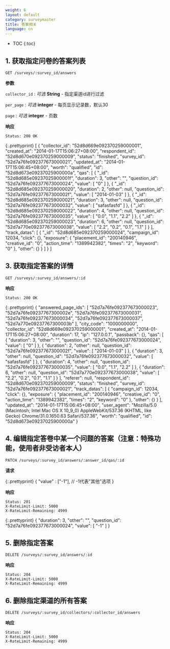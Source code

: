 ```yaml
---
weight: 6
layout: default
category: surveymaster
title: 答案相关
language: cn
---
```


* TOC
{:toc}

## 1. 获取指定问卷的答案列表
    GET /surveys/:survey_id/answers

**参数**

`collector_id`
: _可选_ **String** - 指定渠道id进行过滤

`per_page`
: _可选_ **integer** - 每页显示记录数，默认30

`page`
: _可选_ **integer** - 页数

**响应**

    Status: 200 OK

{:.prettyprint}
    [
        {
            "collector_id": "52d8d669e092370259000001",
            "created_at": "2014-01-17T15:06:27+08:00",
            "respondent_id": "52d8d670e092370259000009",
            "status": "finished",
            "survey_id": "52d7a76fe092377673000021",
            "updated_at": "2014-01-17T15:06:45+08:00",
            "worth": "qualified",
            "id": "52d8d673e09237025900000a",
            "qas": [
                {
                    "_id": "52d8d685e09237025900001f",
                    "duration": 3,
                    "other": "",
                    "question_id": "52d7a76fe092377673000024",
                    "value": [
                        "0"
                    ]
                },
                {
                    "_id": "52d8d685e092370259000020",
                    "duration": 2,
                    "other": null,
                    "question_id": "52d7a76fe09237767300002f",
                    "value": [
                        "2014-01-03"
                    ]
                },
                {
                    "_id": "52d8d685e092370259000021",
                    "duration": 3,
                    "other": null,
                    "question_id": "52d7a76fe092377673000032",
                    "value": [
                        "safasfasfd"
                    ]
                },
                {
                    "_id": "52d8d685e092370259000022",
                    "duration": 4,
                    "other": null,
                    "question_id": "52d7a76fe092377673000035",
                    "value": [
                        "0.0",
                        "1.1",
                        "2.2"
                    ]
                },
                {
                    "_id": "52d8d685e092370259000023",
                    "duration": 6,
                    "other": null,
                    "question_id": "52d7a770e092377673000038",
                    "value": [
                        "2.2",
                        "0.2",
                        "0.1",
                        "1.1"
                    ]
                }
            ],
            "track_datas": [
                {
                    "_id": "52d8d685e092370259000024",
                    "campaign_id": 12034,
                    "click": {},
                    "exposure": {
                        "placement_id": "200140946",
                        "creative_id": "0",
                        "action_time": "1389942382",
                        "times": "2",
                        "keyword": "0"
                    },
                    "other": {}
                }
            ]
        }
    ]


## 3. 获取指定答案的详情
    GET /surveys/:survey_id/answers/:id

**响应**

    Status: 200 OK

{:.prettyprint}
    {
        "answered_page_ids": [
            "52d7a76fe092377673000023",
            "52d7a76fe09237767300002e",
            "52d7a76fe092377673000031",
            "52d7a76fe092377673000034",
            "52d7a76fe092377673000037",
            "52d7a770e09237767300003b"
        ],
        "city_code": "1000000000",
        "collector_id": "52d8d669e092370259000001",
        "created_at": "2014-01-17T15:06:27+08:00",
        "duration": 17,
        "ip": "127.0.0.1",
        "passback": {},
        "qas": [
            {
                "duration": 3,
                "other": "",
                "question_id": "52d7a76fe092377673000024",
                "value": [
                    "0"
                ]
            },
            {
                "duration": 2,
                "other": null,
                "question_id": "52d7a76fe09237767300002f",
                "value": [
                    "2014-01-03"
                ]
            },
            {
                "duration": 3,
                "other": null,
                "question_id": "52d7a76fe092377673000032",
                "value": [
                    "safasfasfd"
                ]
            },
            {
                "duration": 4,
                "other": null,
                "question_id": "52d7a76fe092377673000035",
                "value": [
                    "0.0",
                    "1.1",
                    "2.2"
                ]
            },
            {
                "duration": 6,
                "other": null,
                "question_id": "52d7a770e092377673000038",
                "value": [
                    "2.2",
                    "0.2",
                    "0.1",
                    "1.1"
                ]
            }
        ],
        "referer": null,
        "respondent_id": "52d8d670e092370259000009",
        "status": "finished",
        "survey_id": "52d7a76fe092377673000021",
        "track_datas": [
            {
                "campaign_id": 12034,
                "click": {},
                "exposure": {
                    "placement_id": "200140946",
                    "creative_id": "0",
                    "action_time": "1389942382",
                    "times": "2",
                    "keyword": "0"
                },
                "other": {}
            }
        ],
        "updated_at": "2014-01-17T15:06:45+08:00",
        "user_agent": "Mozilla/5.0 (Macintosh; Intel Mac OS X 10_9_0) AppleWebKit/537.36 (KHTML, like Gecko) Chrome/31.0.1650.63 Safari/537.36",
        "worth": "qualified",
        "id": "52d8d673e09237025900000a"
    }

## 4. 编辑指定答卷中某一个问题的答案（注意：特殊功能，使用者非受访者本人）
    PATCH /surveys/:survey_id/answers/:answer_id/qas/:id

**请求**

{:.prettyprint}
    {
        "value" : ["-1"], // -1代表"其他"选项
    }


**响应**

    Status: 201
    X-RateLimit-Limit: 5000
    X-RateLimit-Remaining: 4999

{:.prettyprint}
    {
        "duration": 3,
        "other": "",
        "question_id": "52d7a76fe092377673000024",
        "value": [
            "-1"
        ]
    }

## 5. 删除指定答案
    DELETE /surveys/:survey_id/answers/:id

**响应**

    Status: 204
    X-RateLimit-Limit: 5000
    X-RateLimit-Remaining: 4999

## 6. 删除指定渠道的所有答案
    DELETE /surveys/:survey_id/collectors/:collector_id/answers

**响应**

    Status: 204
    X-RateLimit-Limit: 5000
    X-RateLimit-Remaining: 4999
